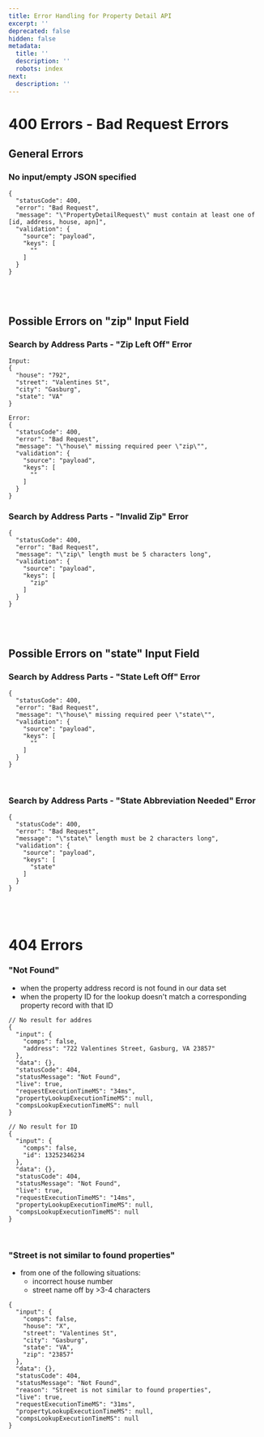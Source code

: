 ```yaml
---
title: Error Handling for Property Detail API
excerpt: ''
deprecated: false
hidden: false
metadata:
  title: ''
  description: ''
  robots: index
next:
  description: ''
---
```

# 400 Errors - Bad Request Errors

## General Errors

### No input/empty JSON specified

```
{
  "statusCode": 400,
  "error": "Bad Request",
  "message": "\"PropertyDetailRequest\" must contain at least one of [id, address, house, apn]",
  "validation": {
    "source": "payload",
    "keys": [
      ""
    ]
  }
}
```

<br />

<br />

## Possible Errors on "zip" Input Field

### Search by Address Parts - "Zip Left Off" Error

```
Input: 
{
  "house": "792",
  "street": "Valentines St",
  "city": "Gasburg",
  "state": "VA"
}

Error: 
{
  "statusCode": 400,
  "error": "Bad Request",
  "message": "\"house\" missing required peer \"zip\"",
  "validation": {
    "source": "payload",
    "keys": [
      ""
    ]
  }
}
```

### Search by Address Parts - "Invalid Zip" Error

```
{
  "statusCode": 400,
  "error": "Bad Request",
  "message": "\"zip\" length must be 5 characters long",
  "validation": {
    "source": "payload",
    "keys": [
      "zip"
    ]
  }
}
```

<br />

<br />

## Possible Errors on "state" Input Field

### Search by Address Parts - "State Left Off" Error

```
{
  "statusCode": 400,
  "error": "Bad Request",
  "message": "\"house\" missing required peer \"state\"",
  "validation": {
    "source": "payload",
    "keys": [
      ""
    ]
  }
}
```

<br />

### Search by Address Parts - "State Abbreviation Needed" Error

```
{
  "statusCode": 400,
  "error": "Bad Request",
  "message": "\"state\" length must be 2 characters long",
  "validation": {
    "source": "payload",
    "keys": [
      "state"
    ]
  }
}
```

<br />

<br />

# 404 Errors

### "Not Found"

* when the property address record is not found in our data set
* when the property ID for the lookup doesn't match a corresponding property record with that ID

```
// No result for addres
{
  "input": {
    "comps": false,
    "address": "722 Valentines Street, Gasburg, VA 23857"
  },
  "data": {},
  "statusCode": 404,
  "statusMessage": "Not Found",
  "live": true,
  "requestExecutionTimeMS": "34ms",
  "propertyLookupExecutionTimeMS": null,
  "compsLookupExecutionTimeMS": null
}

// No result for ID
{
  "input": {
    "comps": false,
    "id": 13252346234
  },
  "data": {},
  "statusCode": 404,
  "statusMessage": "Not Found",
  "live": true,
  "requestExecutionTimeMS": "14ms",
  "propertyLookupExecutionTimeMS": null,
  "compsLookupExecutionTimeMS": null
}
```

<br />

### "Street is not similar to found properties"

* from one of the following situations:
  * incorrect house number
  * street name off by >3-4 characters

```
{
  "input": {
    "comps": false,
    "house": "X",
    "street": "Valentines St",
    "city": "Gasburg",
    "state": "VA",
    "zip": "23857"
  },
  "data": {},
  "statusCode": 404,
  "statusMessage": "Not Found",
  "reason": "Street is not similar to found properties",
  "live": true,
  "requestExecutionTimeMS": "31ms",
  "propertyLookupExecutionTimeMS": null,
  "compsLookupExecutionTimeMS": null
}
```
